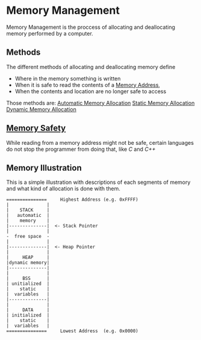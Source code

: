# Memory Management
Memory Management is the proccess of allocating and deallocating memory performed by a computer.

## Methods
The different methods of allocating and deallocating memory define
- Where in the memory something is written
- When it is safe to read the contents of a [Memory Address](./CS50x_Memory-Address.md),
- When the contents and location are no longer safe to access

Those methods are: 
[Automatic Memory Allocation](./CS50x_Automatic-Memory-Allocation.md)
[Static Memory Allocation](./CS50x_Static-Memory-Allocation.md)
[Dynamic Memory Allocation](./CS50x_Dynamic-Memory-Allocation.md)

## [Memory Safety](./CS50x_Memory-Safety.md)
While reading from a memory address might not be safe, certain languages do not stop the programmer from doing that, like *C* and *C++*

## Memory Illustration
This is a simple illustration with descriptions of each segments of memory and what kind of allocation is done with them.

```
===============     Highest Address (e.g. 0xFFFF)
|              |
|    STACK     |
|   automatic  |
|    memory    |
|--------------|  <- Stack Pointer
|              |
-  free space  -
|              |
|--------------|  <- Heap Pointer
|              |
|     HEAP     |
|dynamic memory|
|--------------|  
|              |
|     BSS      |
| unitialized  |
|    static    |
|  variables   |
|--------------|  
|              |
|     DATA     |
| initialized  |
|    static    |
|  variables   |
===============     Lowest Address  (e.g. 0x0000)
```
